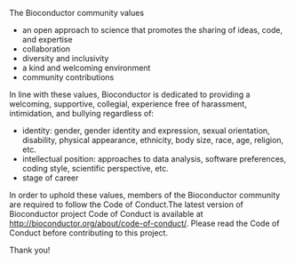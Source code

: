 The Bioconductor community values

* an open approach to science that promotes the sharing of ideas, code, and expertise
* collaboration
* diversity and inclusivity
* a kind and welcoming environment
* community contributions

In line with these values, Bioconductor is dedicated to providing a welcoming, supportive, collegial, experience free of harassment, intimidation, and bullying regardless of:

* identity: gender, gender identity and expression, sexual orientation, disability, physical appearance, ethnicity, body size, race, age, religion, etc.
* intellectual position: approaches to data analysis, software preferences, coding style, scientific perspective, etc.
* stage of career

In order to uphold these values, members of the Bioconductor community are required to follow the Code of Conduct.The latest version of Bioconductor project Code of Conduct is available at http://bioconductor.org/about/code-of-conduct/. Please read the Code of Conduct before contributing to this project.

Thank you!
